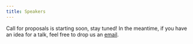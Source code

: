 ```yaml
---
title: Speakers
---
```


Call for proposals is starting soon, stay tuned! In the meantime, if you have an idea for a talk, feel free to drop us an [email](mailto:organizers-munich@kubernetescommunitydays.org).
